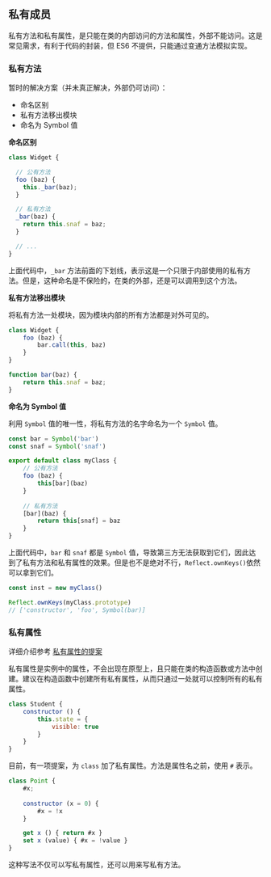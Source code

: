 ## 私有成员

私有方法和私有属性，是只能在类的内部访问的方法和属性，外部不能访问。这是常见需求，有利于代码的封装，但 ES6 不提供，只能通过变通方法模拟实现。

### 私有方法

暂时的解决方案（并未真正解决，外部仍可访问）：

* 命名区别
* 私有方法移出模块
* 命名为 Symbol 值

**命名区别**

```js
class Widget {

  // 公有方法
  foo (baz) {
    this._bar(baz);
  }

  // 私有方法
  _bar(baz) {
    return this.snaf = baz;
  }

  // ...
}
```

上面代码中，`_bar` 方法前面的下划线，表示这是一个只限于内部使用的私有方法。但是，这种命名是不保险的，在类的外部，还是可以调用到这个方法。

**私有方法移出模块**

将私有方法一处模块，因为模块内部的所有方法都是对外可见的。

```js
class Widget {
    foo (baz) {
        bar.call(this, baz)
    }
}

function bar(baz) {
    return this.snaf = baz;
}
```

**命名为 Symbol 值**

利用 `Symbol` 值的唯一性，将私有方法的名字命名为一个 `Symbol` 值。

```js
const bar = Symbol('bar')
const snaf = Symbol('snaf')

export default class myClass {
    // 公有方法
    foo (baz) {
        this[bar](baz)
    }
    
    // 私有方法
    [bar](baz) {
        return this[snaf] = baz
    }
}
```

上面代码中，`bar` 和 `snaf` 都是 `Symbol` 值，导致第三方无法获取到它们，因此达到了私有方法和私有属性的效果。但是也不是绝对不行，`Reflect.ownKeys()`依然可以拿到它们。

 ```js
const inst = new myClass()

Reflect.ownKeys(myClass.prototype)
// ['constructor', 'foo', Symbol(bar)]
 ```

### 私有属性

详细介绍参考 [私有属性的提案](http://es6.ruanyifeng.com/#docs/class#%E7%A7%81%E6%9C%89%E5%B1%9E%E6%80%A7%E7%9A%84%E6%8F%90%E6%A1%88)

私有属性是实例中的属性，不会出现在原型上，且只能在类的构造函数或方法中创建。建议在构造函数中创建所有私有属性，从而只通过一处就可以控制所有的私有属性。

```js
class Student {
    constructor () {
        this.state = {
            visible: true
        }
    }
}
```

目前，有一项提案，为 `class` 加了私有属性。方法是属性名之前，使用 `#` 表示。

```js
class Point {
    #x;
    
    constructor (x = 0) {
        #x = !x
    }

	get x () { return #x }
    set x (value) { #x = !value }
}
```

这种写法不仅可以写私有属性，还可以用来写私有方法。